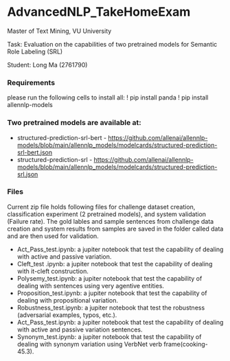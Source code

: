 # AdvancedNLP_TakeHomeExam

Master of Text Mining, VU University 

Task: Evaluation on the capabilities of two pretrained models for Semantic Role Labeling (SRL)

Student:
Long Ma (2761790)

### Requirements 

please run the following cells to install all:
! pip install panda ! pip install allennlp-models

###  Two pretrained models are available at:

* structured-prediction-srl-bert - https://github.com/allenai/allennlp-models/blob/main/allennlp_models/modelcards/structured-prediction-srl-bert.json
* structured-prediction-srl - https://github.com/allenai/allennlp-models/blob/main/allennlp_models/modelcards/structured-prediction-srl.json

### Files

Current zip file holds following files for challenge dataset creation, classification experiment (2 pretrained models), and system validation (Failure rate). 
The gold lables and sample sentences from challenge data creation and system results from samples are saved in the folder called data and are then used for validation.

* Act_Pass_test.ipynb: a jupiter notebook that test the capability of dealing with active and passive variation.
* Cleft_test .ipynb: a jupiter notebook that test the capability of dealing with it-cleft construction.
* Polysemy_test.ipynb: a jupiter notebook that test the capability of dealing with sentences using very agentive entities.
* Proposition_test.ipynb: a jupiter notebook that test the capability of dealing with propositional variation.
* Robustness_test.ipynb: a jupiter notebook that test the robustness (adversarial examples, typos, etc.).
* Act_Pass_test.ipynb: a jupiter notebook that test the capability of dealing with active and passive variation sentences.
* Synonym_test.ipynb: a jupiter notebook that test the capability of dealing with synonym variation using VerbNet verb frame(cooking-45.3).

